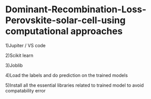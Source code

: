 # Dominant-Recombination-Loss-Perovskite-solar-cell-using computational approaches
1)Jupiter / VS code 

2)Scikit learn

3)Joblib

4)Load the labels and do prediction on the trained models

5)Install all the essential libraries related to trained model to avoid compatability error

